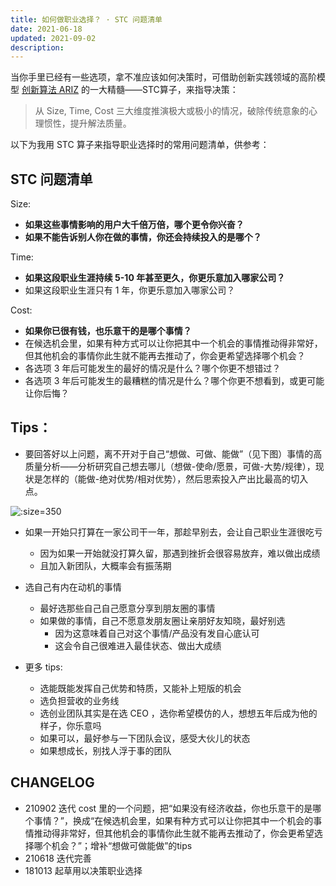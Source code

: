 ```yaml
---
title: 如何做职业选择？ · STC 问题清单
date: 2021-06-18
updated: 2021-09-02
description:
---
```


当你手里已经有一些选项，拿不准应该如何决策时，可借助创新实践领域的高阶模型 [创新算法 ARIZ](/mur/res_ARIZ) 的一大精髓——STC算子，来指导决策：

> 从 Size, Time, Cost 三大维度推演极大或极小的情况，破除传统意象的心理惯性，提升解法质量。

<!-- more -->

以下为我用 STC 算子来指导职业选择时的常用问题清单，供参考：

## STC 问题清单

Size:
* **如果这些事情影响的用户大千倍万倍，哪个更令你兴奋？**
* **如果不能告诉别人你在做的事情，你还会持续投入的是哪个？**

Time:
* **如果这段职业生涯持续 5-10 年甚至更久，你更乐意加入哪家公司？**
* 如果这段职业生涯只有 1 年，你更乐意加入哪家公司？

Cost:
* **如果你已很有钱，也乐意干的是哪个事情？**
* 在候选机会里，如果有种方式可以让你把其中一个机会的事情推动得非常好，但其他机会的事情你此生就不能再去推动了，你会更希望选择哪个机会？
* 各选项 3 年后可能发生的最好的情况是什么？哪个你更不想错过？
* 各选项 3 年后可能发生的最糟糕的情况是什么？哪个你更不想看到，或更可能让你后悔？

## Tips：

- 要回答好以上问题，离不开对于自己“想做、可做、能做”（见下图）事情的高质量分析——分析研究自己想去哪儿（想做-使命/愿景，可做-大势/规律），现状是怎样的（能做-绝对优势/相对优势），然后思索投入产出比最高的切入点。

![](http://ishanshan.zoomquiet.top/share/hbstrategy1.png ':size=350')

- 如果一开始只打算在一家公司干一年，那趁早别去，会让自己职业生涯很吃亏
    - 因为如果一开始就没打算久留，那遇到挫折会很容易放弃，难以做出成绩
    - 且加入新团队，大概率会有振荡期
- 选自己有内在动机的事情
    - 最好选那些自己自己愿意分享到朋友圈的事情
    - 如果做的事情，自己不愿意发朋友圈让亲朋好友知晓，最好别选
      - 因为这意味着自己对这个事情/产品没有发自心底认可
      - 这会令自己很难进入最佳状态、做出大成绩

- 更多 tips:
    - 选能既能发挥自己优势和特质，又能补上短版的机会
    - 选负担营收的业务线
    - 选创业团队其实是在选 CEO ，选你希望模仿的人，想想五年后成为他的样子，你乐意吗
    - 如果可以，最好参与一下团队会议，感受大伙儿的状态
    - 如果想成长，别找人浮于事的团队


## CHANGELOG

- 210902 迭代 cost 里的一个问题，把“如果没有经济收益，你也乐意干的是哪个事情？”，换成“在候选机会里，如果有种方式可以让你把其中一个机会的事情推动得非常好，但其他机会的事情你此生就不能再去推动了，你会更希望选择哪个机会？”；增补“想做可做能做”的tips
- 210618 迭代完善
- 181013 起草用以决策职业选择
